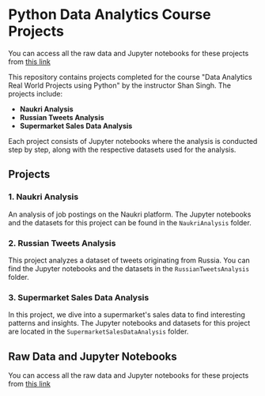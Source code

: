 # Python Data Analytics Course Projects
You can access all the raw data and Jupyter notebooks for these projects from [this link](https://1drv.ms/f/s!AvxBv-hiiHXtgmZsgVFdkKtUUchK?e=Auoj0E)

This repository contains projects completed for the course "Data Analytics Real World Projects using Python" by the instructor Shan Singh. The projects include:

- **Naukri Analysis**
- **Russian Tweets Analysis**
- **Supermarket Sales Data Analysis**

Each project consists of Jupyter notebooks where the analysis is conducted step by step, along with the respective datasets used for the analysis.

## Projects

### 1. Naukri Analysis

An analysis of job postings on the Naukri platform. The Jupyter notebooks and the datasets for this project can be found in the `NaukriAnalysis` folder.

### 2. Russian Tweets Analysis

This project analyzes a dataset of tweets originating from Russia. You can find the Jupyter notebooks and the datasets in the `RussianTweetsAnalysis` folder.

### 3. Supermarket Sales Data Analysis

In this project, we dive into a supermarket's sales data to find interesting patterns and insights. The Jupyter notebooks and datasets for this project are located in the `SupermarketSalesDataAnalysis` folder.

## Raw Data and Jupyter Notebooks

You can access all the raw data and Jupyter notebooks for these projects from [this link](https://1drv.ms/f/s!AvxBv-hiiHXtgmZsgVFdkKtUUchK?e=Auoj0E)



